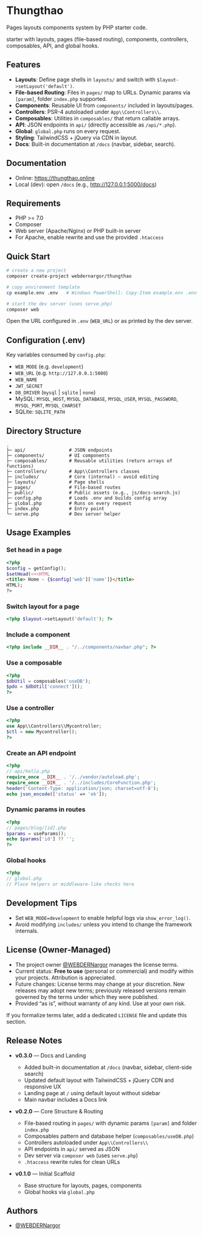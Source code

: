 # Thungthao
 
 Pages layouts components system by PHP starter code.
 
starter with layouts, pages (file-based routing), components, controllers, composables, API, and global hooks.

## Features
- **Layouts**: Define page shells in `layouts/` and switch with `$layout->setLayout('default')`.
- **File-based Routing**: Files in `pages/` map to URLs. Dynamic params via `[param]`, folder `index.php` supported.
- **Components**: Reusable UI from `components/` included in layouts/pages.
- **Controllers**: PSR-4 autoloaded under `App\\Controllers\\`.
- **Composables**: Utilities in `composables/` that return callable arrays.
- **API**: JSON endpoints in `api/` (directly accessible as `/api/*.php`).
- **Global**: `global.php` runs on every request.
- **Styling**: TailwindCSS + jQuery via CDN in layout.
- **Docs**: Built-in documentation at `/docs` (navbar, sidebar, search).

## Documentation
- Online: https://thungthao.online
- Local (dev): open `/docs` (e.g., http://127.0.0.1:5000/docs)

## Requirements
- PHP >= 7.0
- Composer
- Web server (Apache/Nginx) or PHP built-in server
- For Apache, enable rewrite and use the provided `.htaccess`

## Quick Start
```bash
# create a new project
composer create-project webdernargor/thungthao

# copy environment template
cp example.env .env   # Windows PowerShell: Copy-Item example.env .env

# start the dev server (uses serve.php)
composer web
```
Open the URL configured in `.env` (`WEB_URL`) or as printed by the dev server.

## Configuration (.env)
Key variables consumed by `config.php`:
- `WEB_MODE` (e.g. `development`)
- `WEB_URL` (e.g. `http://127.0.0.1:5000`)
- `WEB_NAME`
- `JWT_SECRET`
- `DB_DRIVER` (`mysql` | `sqlite` | `none`)
- MySQL: `MYSQL_HOST`, `MYSQL_DATABASE`, `MYSQL_USER`, `MYSQL_PASSWORD`, `MYSQL_PORT`, `MYSQL_CHARSET`
- SQLite: `SQLITE_PATH`

## Directory Structure
```
.
├─ api/                # JSON endpoints
├─ components/         # UI components
├─ composables/        # Reusable utilities (return arrays of functions)
├─ controllers/        # App\\Controllers classes
├─ includes/           # Core (internal) — avoid editing
├─ layouts/            # Page shells
├─ pages/              # File-based routes
├─ public/             # Public assets (e.g., js/docs-search.js)
├─ config.php          # Loads .env and builds config array
├─ global.php          # Runs on every request
├─ index.php           # Entry point
└─ serve.php           # Dev server helper
```

## Usage Examples

### Set head in a page
```php
<?php
$config = getConfig();
$setHead(<<<HTML
<title> Home - {$config['web']['name']}</title>
HTML);
?>
```

### Switch layout for a page
```php
<?php $layout->setLayout('default'); ?>
```

### Include a component
```php
<?php include __DIR__ . "/../components/navbar.php"; ?>
```

### Use a composable
```php
<?php
$dbUtil = composables('useDB');
$pdo = $dbUtil['connect']();
?>
```

### Use a controller
```php
<?php
use App\\Controllers\\Mycontroller;
$ctl = new Mycontroller();
?>
```

### Create an API endpoint
```php
<?php
// api/hello.php
require_once __DIR__ . '/../vendor/autoload.php';
require_once __DIR__ . '/../includes/CoreFunction.php';
header('Content-Type: application/json; charset=utf-8');
echo json_encode(['status' => 'ok']);
```

### Dynamic params in routes
```php
<?php
// pages/blog/[id].php
$params = useParams();
echo $params['id'] ?? '';
?>
```

### Global hooks
```php
<?php
// global.php
// Place helpers or middleware-like checks here
```

## Development Tips
- Set `WEB_MODE=development` to enable helpful logs via `show_error_log()`.
- Avoid modifying `includes/` unless you intend to change the framework internals.

## License (Owner‑Managed)
- The project owner [@WEBDERNargor](https://github.com/WEBDERNargor) manages the license terms.
- Current status: **Free to use** (personal or commercial) and modify within your projects. Attribution is appreciated.
- Future changes: License terms may change at your discretion. New releases may adopt new terms; previously released versions remain governed by the terms under which they were published.
- Provided “as is”, without warranty of any kind. Use at your own risk.

If you formalize terms later, add a dedicated `LICENSE` file and update this section.

## Release Notes

- **v0.3.0** — Docs and Landing
  - Added built-in documentation at `/docs` (navbar, sidebar, client-side search)
  - Updated default layout with TailwindCSS + jQuery CDN and responsive UX
  - Landing page at `/` using default layout without sidebar
  - Main navbar includes a Docs link

- **v0.2.0** — Core Structure & Routing
  - File-based routing in `pages/` with dynamic params `[param]` and folder `index.php`
  - Composables pattern and database helper (`composables/useDB.php`)
  - Controllers autoloaded under `App\\Controllers\\`
  - API endpoints in `api/` served as JSON
  - Dev server via `composer web` (uses `serve.php`)
  - `.htaccess` rewrite rules for clean URLs

- **v0.1.0** — Initial Scaffold
  - Base structure for layouts, pages, components
  - Global hooks via `global.php`

## Authors
- [@WEBDERNargor](https://github.com/WEBDERNargor)
